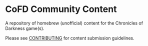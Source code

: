 # CoFD Community Content

A repository of homebrew (unofficial) content for the Chronicles of Darkness game(s).

Please see [CONTRIBUTING](./CONTRIBUTING.md) for content submission guidelines.
